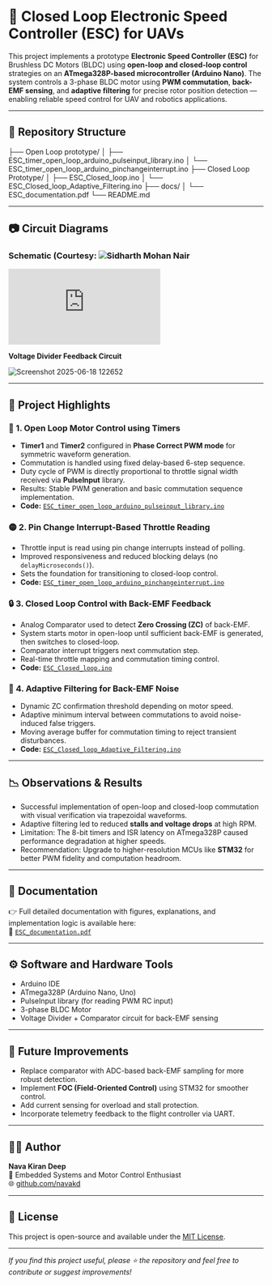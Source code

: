 # 🚁 Closed Loop Electronic Speed Controller (ESC) for UAVs

This project implements a prototype **Electronic Speed Controller (ESC)** for Brushless DC Motors (BLDC) using **open-loop and closed-loop control** strategies on an **ATmega328P-based microcontroller (Arduino Nano)**. The system controls a 3-phase BLDC motor using **PWM commutation**, **back-EMF sensing**, and **adaptive filtering** for precise rotor position detection — enabling reliable speed control for UAV and robotics applications.

---

## 📂 Repository Structure
├── Open Loop prototype/
│ ├── ESC_timer_open_loop_arduino_pulseinput_library.ino
│ └── ESC_timer_open_loop_arduino_pinchangeinterrupt.ino
├── Closed Loop Prototype/
│ ├── ESC_Closed_loop.ino
│ └── ESC_Closed_loop_Adaptive_Filtering.ino
├── docs/
│ └── ESC_documentation.pdf
└── README.md


---

## 📷 Circuit Diagrams

### Schematic (Courtesy: ![Sidharth Mohan Nair](https://github.com/sidharthmohannair/OpenESC?tab=readme-ov-file)
![ckt dgm ](https://github.com/sidharthmohannair/OpenESC/blob/main/hardware/schematic_diagram_v1.0.pdf)

**Voltage Divider Feedback Circuit**

![Screenshot 2025-06-18 122652](https://github.com/user-attachments/assets/ffba2734-e6cb-4ae2-96d8-6830f7d48a37)

---

## 🧠 Project Highlights

### 🔁 1. Open Loop Motor Control using Timers
- **Timer1** and **Timer2** configured in **Phase Correct PWM mode** for symmetric waveform generation.
- Commutation is handled using fixed delay-based 6-step sequence.
- Duty cycle of PWM is directly proportional to throttle signal width received via **PulseInput** library.
- Results: Stable PWM generation and basic commutation sequence implementation.
- **Code:** [`ESC_timer_open_loop_arduino_pulseinput_library.ino`](Open%20Loop%20prototype/ESC_timer_open_loop_arduino_pulseinput_library.ino)

### 🟡 2. Pin Change Interrupt-Based Throttle Reading
- Throttle input is read using pin change interrupts instead of polling.
- Improved responsiveness and reduced blocking delays (no `delayMicroseconds()`).
- Sets the foundation for transitioning to closed-loop control.
- **Code:** [`ESC_timer_open_loop_arduino_pinchangeinterrupt.ino`](Open%20Loop%20prototype/ESC_timer_open_loop_arduino_pinchangeinterrupt.ino)

### 🔒 3. Closed Loop Control with Back-EMF Feedback
- Analog Comparator used to detect **Zero Crossing (ZC)** of back-EMF.
- System starts motor in open-loop until sufficient back-EMF is generated, then switches to closed-loop.
- Comparator interrupt triggers next commutation step.
- Real-time throttle mapping and commutation timing control.
- **Code:** [`ESC_Closed_loop.ino`](Closed%20Loop%20Prototype/ESC_Closed_loop.ino)

### 🧹 4. Adaptive Filtering for Back-EMF Noise
- Dynamic ZC confirmation threshold depending on motor speed.
- Adaptive minimum interval between commutations to avoid noise-induced false triggers.
- Moving average buffer for commutation timing to reject transient disturbances.
- **Code:** [`ESC_Closed_loop_Adaptive_Filtering.ino`](Closed%20Loop%20Prototype/ESC_Closed_loop_Adaptive_Filtering.ino)

---

## 📉 Observations & Results

- Successful implementation of open-loop and closed-loop commutation with visual verification via trapezoidal waveforms.
- Adaptive filtering led to reduced **stalls and voltage drops** at high RPM.
- Limitation: The 8-bit timers and ISR latency on ATmega328P caused performance degradation at higher speeds.
- Recommendation: Upgrade to higher-resolution MCUs like **STM32** for better PWM fidelity and computation headroom.

---

## 📘 Documentation

👉 Full detailed documentation with figures, explanations, and implementation logic is available here:  
📄 [`ESC_documentation.pdf`]()

---

## ⚙️ Software and Hardware Tools

- Arduino IDE
- ATmega328P (Arduino Nano, Uno)
- PulseInput library (for reading PWM RC input)
- 3-phase BLDC Motor
- Voltage Divider + Comparator circuit for back-EMF sensing

---

## 🧪 Future Improvements

- Replace comparator with ADC-based back-EMF sampling for more robust detection.
- Implement **FOC (Field-Oriented Control)** using STM32 for smoother control.
- Add current sensing for overload and stall protection.
- Incorporate telemetry feedback to the flight controller via UART.

---

## 🧑‍💻 Author

**Nava Kiran Deep**  
🔬 Embedded Systems and Motor Control Enthusiast  
🌐 [github.com/navakd](https://github.com/navakd)

---

## 📄 License

This project is open-source and available under the [MIT License](LICENSE).

---

*If you find this project useful, please ⭐ the repository and feel free to contribute or suggest improvements!*



